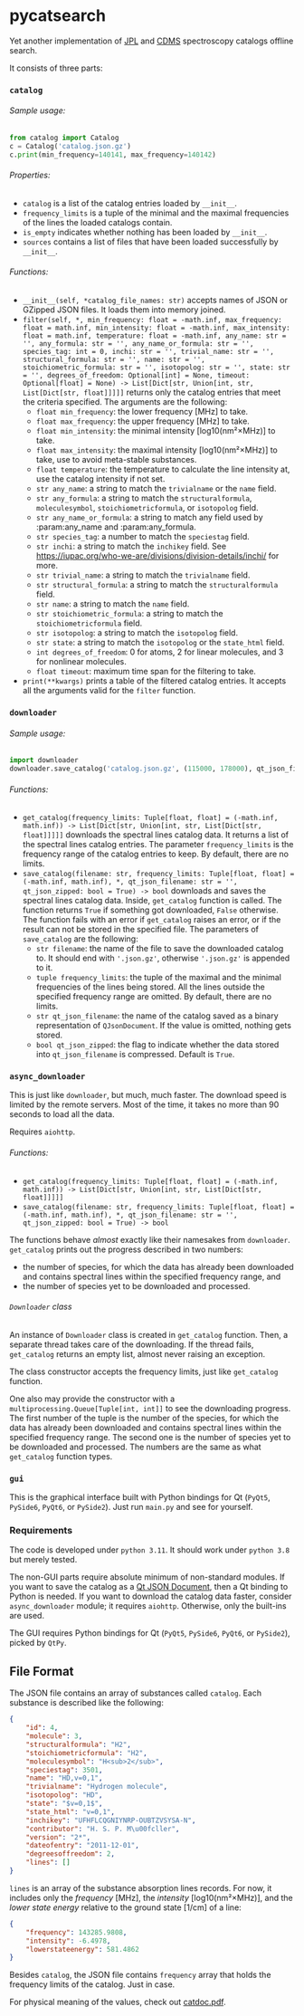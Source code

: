 # pycatsearch

Yet another implementation of [JPL](https://spec.jpl.nasa.gov/) and [CDMS](https://astro.uni-koeln.de/) spectroscopy catalogs offline search.

It consists of three parts:

### `catalog`

###### Sample usage:
```python
from catalog import Catalog
c = Catalog('catalog.json.gz')
c.print(min_frequency=140141, max_frequency=140142)
```

###### Properties:
- `catalog` is a list of the catalog entries loaded by `__init__`.
- `frequency_limits` is a tuple of the minimal and the maximal frequencies of the lines
  the loaded catalogs contain.
- `is_empty` indicates whether nothing has been loaded by `__init__`.
- `sources` contains a list of files that have been loaded successfully by `__init__`.

###### Functions:
- `__init__(self, *catalog_file_names: str)` accepts names of JSON or GZipped JSON files.
  It loads them into memory joined.
- `filter(self, *,
               min_frequency: float = -math.inf,
               max_frequency: float = math.inf,
               min_intensity: float = -math.inf,
               max_intensity: float = math.inf,
               temperature: float = -math.inf,
               any_name: str = '',
               any_formula: str = '',
               any_name_or_formula: str = '',
               species_tag: int = 0,
               inchi: str = '',
               trivial_name: str = '',
               structural_formula: str = '',
               name: str = '',
               stoichiometric_formula: str = '',
               isotopolog: str = '',
               state: str = '',
               degrees_of_freedom: Optional[int] = None,
               timeout: Optional[float] = None) -> List[Dict[str, Union[int, str, List[Dict[str, float]]]]]`
  returns only the catalog entries that meet the criteria specified. The arguments are the following:
    - `float min_frequency`: the lower frequency \[MHz\] to take.
    - `float max_frequency`: the upper frequency \[MHz\] to take.
    - `float min_intensity`: the minimal intensity \[log10(nm²×MHz)\] to take.
    - `float max_intensity`: the maximal intensity \[log10(nm²×MHz)\] to take, use to avoid meta-stable substances.
    - `float temperature`: the temperature to calculate the line intensity at,
      use the catalog intensity if not set.
    - `str any_name`: a string to match the ``trivialname`` or the ``name`` field.
    - `str any_formula`: a string to match the ``structuralformula``, ``moleculesymbol``,
      ``stoichiometricformula``, or ``isotopolog`` field.
    - `str any_name_or_formula`: a string to match any field used by :param:any_name and :param:any_formula.
    - `str species_tag`: a number to match the ``speciestag`` field.
    - `str inchi`: a string to match the ``inchikey`` field.
      See https://iupac.org/who-we-are/divisions/division-details/inchi/ for more.
    - `str trivial_name`: a string to match the ``trivialname`` field.
    - `str structural_formula`: a string to match the ``structuralformula`` field.
    - `str name`: a string to match the ``name`` field.
    - `str stoichiometric_formula`: a string to match the ``stoichiometricformula`` field.
    - `str isotopolog`: a string to match the ``isotopolog`` field.
    - `str state`: a string to match the ``isotopolog`` or the ``state_html`` field.
    - `int degrees_of_freedom`: 0 for atoms, 2 for linear molecules, and 3 for nonlinear molecules.
    - `float timeout`: maximum time span for the filtering to take.
- `print(**kwargs)` prints a table of the filtered catalog entries.
  It accepts all the arguments valid for the `filter` function.

### `downloader`

###### Sample usage:
```python
import downloader
downloader.save_catalog('catalog.json.gz', (115000, 178000), qt_json_filename='catalog.qbjsz', qt_json_zipped=True)
```

###### Functions:
- `get_catalog(frequency_limits: Tuple[float, float] = (-math.inf, math.inf)) ->
  List[Dict[str, Union[int, str, List[Dict[str, float]]]]]` downloads the spectral lines catalog data.
  It returns a list of the spectral lines catalog entries.
  The parameter `frequency_limits` is the frequency range of the catalog entries to keep.
  By default, there are no limits.
- `save_catalog(filename: str, frequency_limits: Tuple[float, float] = (-math.inf, math.inf), *,
  qt_json_filename: str = '', qt_json_zipped: bool = True) -> bool` downloads and saves the spectral lines catalog data.
  Inside, `get_catalog` function is called.
  The function returns `True` if something got downloaded, `False` otherwise.
  The function fails with an error if `get_catalog` raises an error, 
  or if the result can not be stored in the specified file.
  The parameters of `save_catalog` are the following:
    - `str filename`: the name of the file to save the downloaded catalog to.
      It should end with `'.json.gz'`, otherwise `'.json.gz'` is appended to it.
    - `tuple frequency_limits`: the tuple of the maximal and the minimal frequencies of the lines being stored.
      All the lines outside the specified frequency range are omitted. By default, there are no limits.
    - `str qt_json_filename`: the name of the catalog saved as a binary representation of `QJsonDocument`.
      If the value is omitted, nothing gets stored.
    - `bool qt_json_zipped`: the flag to indicate whether the data stored into ``qt_json_filename`` is compressed.
      Default is `True`.
      
### `async_downloader`

This is just like `downloader`, but much, much faster.
The download speed is limited by the remote servers.
Most of the time, it takes no more than 90 seconds to load all the data.

Requires `aiohttp`.

###### Functions:
- `get_catalog(frequency_limits: Tuple[float, float] = (-math.inf, math.inf)) ->
  List[Dict[str, Union[int, str, List[Dict[str, float]]]]]`
- `save_catalog(filename: str, frequency_limits: Tuple[float, float] = (-math.inf, math.inf), *,
  qt_json_filename: str = '', qt_json_zipped: bool = True) -> bool`

The functions behave _almost_ exactly like their namesakes from `downloader`.
`get_catalog` prints out the progress described in two numbers:
- the number of species, for which the data has already been downloaded
  and contains spectral lines within the specified frequency range, and
- the number of species yet to be downloaded and processed.

###### `Downloader` class
An instance of `Downloader` class is created in `get_catalog` function.
Then, a separate thread takes care of the downloading.
If the thread fails, `get_catalog` returns an empty list, almost never raising an exception.

The class constructor accepts the frequency limits, just like `get_catalog` function.

One also may provide the constructor with a `multiprocessing.Queue[Tuple[int, int]]`
to see the downloading progress.
The first number of the tuple is the number of the species,
for which the data has already been downloaded
and contains spectral lines within the specified frequency range.
The second one is the number of species yet to be downloaded and processed.
The numbers are the same as what `get_catalog` function types.
      
### `gui`

This is the graphical interface built with Python bindings for Qt (`PyQt5`, `PySide6`, `PyQt6`, or `PySide2`).
Just run `main.py` and see for yourself.

### Requirements

The code is developed under `python 3.11`. It should work under `python 3.8` but merely tested.

The non-GUI parts require absolute minimum of non-standard modules.
If you want to save the catalog as a [Qt JSON Document](https://doc.qt.io/qt-5/qjsondocument.html),
then a Qt binding to Python is needed.
If you want to download the catalog data faster, consider `async_downloader` module;
it requires `aiohttp`.
Otherwise, only the built-ins are used.

The GUI requires Python bindings for Qt (`PyQt5`, `PySide6`, `PyQt6`, or `PySide2`), picked by `QtPy`.

## File Format

The JSON file contains an array of substances called `catalog`.
Each substance is described like the following:

```json
{
    "id": 4,
    "molecule": 3,
    "structuralformula": "H2",
    "stoichiometricformula": "H2",
    "moleculesymbol": "H<sub>2</sub>",
    "speciestag": 3501,
    "name": "HD,v=0,1",
    "trivialname": "Hydrogen molecule",
    "isotopolog": "HD",
    "state": "$v=0,1$",
    "state_html": "v=0,1",
    "inchikey": "UFHFLCQGNIYNRP-OUBTZVSYSA-N",
    "contributor": "H. S. P. M\u00fcller",
    "version": "2*",
    "dateofentry": "2011-12-01",
    "degreesoffreedom": 2,
    "lines": []
}
```

`lines` is an array of the substance absorption lines records.
For now, it includes only the _frequency_ \[MHz\], the _intensity_ \[log10(nm²×MHz)\],
and the _lower state energy_ relative to the ground state \[1/cm\] of a line:

```json
{
    "frequency": 143285.9808,
    "intensity": -6.4978,
    "lowerstateenergy": 581.4862
}
```

Besides `catalog`, the JSON file contains `frequency` array that holds the frequency limits of the catalog.
Just in case.

For physical meaning of the values, check out [catdoc.pdf](https://spec.jpl.nasa.gov//ftp//pub/catalog/doc/catdoc.pdf).
